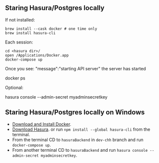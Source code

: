 ## Staring Hasura/Postgres locally

If not installed:

    brew install --cask docker # one time only
    brew install hasura-cli

Each session:

    cd <hasura dir>/
    open /Applications/Docker.app
    docker-compose up

Once you see: "message":"starting API server" the server has started

docker ps

Optional:

hasura console --admin-secret myadminsecretkey

## Staring Hasura/Postgres locally on Windows

- [Download and Install Docker](https://docs.docker.com/docker-for-windows/install/).
- [Download Hasura](https://hasura.io/docs/latest/graphql/core/hasura-cli/install-hasura-cli.html).
  or run `npm install --global hasura-cli` from the terminal.
- From the terminal CD to `hasuraBackend` in `dev-chh` branch and run `docker-compose up`.
- From another terminal CD to `hasuraBackend` and run `hasura console --admin-secret myadminsecretkey`.
